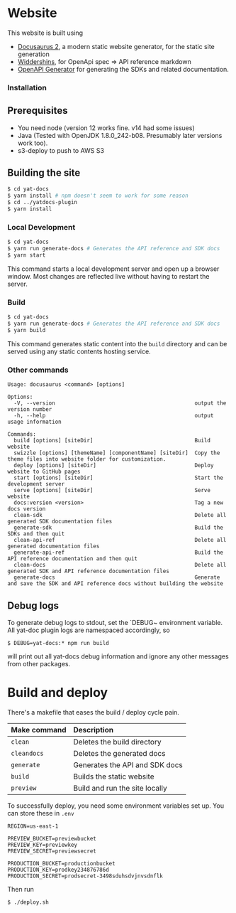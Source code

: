 # Website

This website is built using

* [Docusaurus 2](https://v2.docusaurus.io/), a modern static website generator, for the static site generation
* [Widdershins](https://github.com/tari-labs/widdershins), for OpenApi spec => API reference markdown
* [OpenAPI Generator](https://openapi-generator.tech/) for generating the SDKs and related documentation.

### Installation

## Prerequisites

* You need node (version 12 works fine. v14 had some issues)
* Java (Tested with OpenJDK  1.8.0_242-b08. Presumably later versions work too).
* s3-deploy to push to AWS S3

## Building the site

```bash
$ cd yat-docs
$ yarn install # npm doesn't seem to work for some reason
$ cd ../yatdocs-plugin
$ yarn install
```

### Local Development

```bash
$ cd yat-docs
$ yarn run generate-docs # Generates the API reference and SDK docs
$ yarn start
```

This command starts a local development server and open up a browser window. Most changes are reflected live without having to restart the server.

### Build

```bash
$ cd yat-docs
$ yarn run generate-docs # Generates the API reference and SDK docs
$ yarn build
```

This command generates static content into the `build` directory and can be served using any static contents hosting service.

### Other commands

```
Usage: docusaurus <command> [options]

Options:
  -V, --version                                            output the version number
  -h, --help                                               output usage information

Commands:
  build [options] [siteDir]                                Build website
  swizzle [options] [themeName] [componentName] [siteDir]  Copy the theme files into website folder for customization.
  deploy [options] [siteDir]                               Deploy website to GitHub pages
  start [options] [siteDir]                                Start the development server
  serve [options] [siteDir]                                Serve website
  docs:version <version>                                   Tag a new docs version
  clean-sdk                                                Delete all generated SDK documentation files
  generate-sdk                                             Build the SDKs and then quit
  clean-api-ref                                            Delete all generated documentation files
  generate-api-ref                                         Build the API reference documentation and then quit
  clean-docs                                               Delete all generated SDK and API reference documentation files
  generate-docs                                            Generate and save the SDK and API reference docs without building the website
```

## Debug logs

To generate debug logs to stdout, set the `DEBUG~ environment variable. All yat-doc plugin logs are namespaced accordingly,
so

    $ DEBUG=yat-docs:* npm run build

will print out all yat-docs debug information and ignore any other messages from other packages.


# Build and deploy

There's a makefile that eases the build / deploy cycle pain.

| Make command | Description                    |
|:-------------|:-------------------------------|
| `clean`      | Deletes the build directory    |
| `cleandocs`  | Deletes the generated docs     |
| `generate`   | Generates the API and SDK docs |
| `build`      | Builds the static website      |
| `preview`    | Build and run the site locally |

To successfully deploy, you need some environment variables set up. You can store these in `.env`

```
REGION=us-east-1

PREVIEW_BUCKET=previewbucket
PREVIEW_KEY=previewkey
PREVIEW_SECRET=previewsecret

PRODUCTION_BUCKET=productionbucket
PRODUCTION_KEY=prodkey234876786d
PRODUCTION_SECRET=prodsecret-3498sduhsdvjnvsdnflk
```

Then run

    $ ./deploy.sh